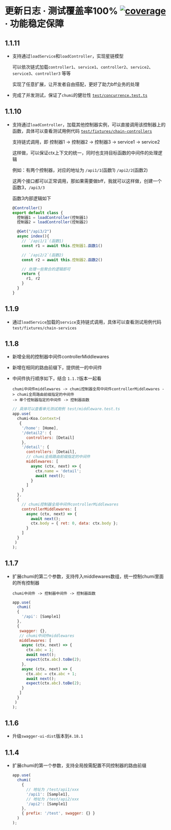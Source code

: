 # 更新日志 · 测试覆盖率100% [![coverage](https://img.shields.io/codecov/c/github/chumijs/chumi/master.svg)](https://app.codecov.io/gh/chumijs/chumi/tree/master) · 功能稳定保障

## 1.1.11

* 支持通过`loadService`和`loadController`，实现星链模型
  
  可以依次链式加载`controller1`、`service1`、`controller2`、`service2`、`service3`、`controller3` 等等

  实现了任意扩展，让开发者自由搭配，更好了助力bff业务的处理

* 完成了并发测试，保证了`chumi`的健壮性 [`test/concurrence.test.ts`](test/concurrence.test.ts)


## 1.1.10

* 支持通过`loadController`，加载其他控制器实例，可以直接调用该控制器上的函数，具体可以查看测试用例代码 [`test/fixtures/chain-controllers`](test/fixtures/chain-controllers)

  支持链式调用，即 控制器1 -> 控制器2 -> 控制器3 -> service1 -> service2

  这样做，可以保证ctx上下文的统一，同时也支持目标函数的中间件的处理逻辑

  例如：有两个控制器，对应的地址为 `/api1/1`(函数1) `/api2/2`(函数2)

  这两个接口都可以正常调用，那如果需要做bff，我就可以这样做，创建一个函数3，`/api3/3`

  函数3内部逻辑如下
  ```js
  @Controller()
  export default class {
    控制器1 = loadController(控制器1)
    控制器2 = loadController(控制器2)

    @Get("/api3/2")
    async index(){
      // `/api1/1`(函数1)
      const r1 = await this.控制器1.函数1()

      // `/api2/2`(函数2)
      const r2 = await this.控制器2.函数2()

      // 处理一些聚合的逻辑即可
      return {
        r1, r2
      }
    }
  }
  ```

## 1.1.9

* 通过`loadService`加载的`service`支持链式调用，具体可以查看测试用例代码 `test/fixtures/chain-services`
  
## 1.1.8

* 新增全局的控制器中间件controllerMiddlewares
* 新增在相同的路由前缀下，提供统一的中间件
* 中间件执行顺序如下，结合 `1.1.7`版本一起看

  ```
  chumi中间件middlewares -> chumi控制器全局中间件controllerMiddlewares -> chumi全局路由前缀指定的中间件 
  -> 单个控制器指定的中间件 -> 控制器函数
  ```

  ```js
  // 具体可以查看单元测试用例 test/middleware.test.ts
  app.use(
    chumi<Koa.Context>(
     {
      '/home': [Home],
      '/detail2': {
        controllers: [Detail]
      },
      '/detail': {
        controllers: [Detail],
        // chumi全局路由前缀指定的中间件 
        middlewares: [
          async (ctx, next) => {
            ctx.name = 'detail';
            await next();
          }
        ]
      }
    },
    {
      // chumi控制器全局中间件controllerMiddlewares
      controllerMiddlewares: [
        async (ctx, next) => {
          await next();
          ctx.body = { ret: 0, data: ctx.body };
        }
      ]
    }
   )
  );
  ```

## 1.1.7

* 扩展chumi的第二个参数，支持传入middlewares数组，统一控制chumi里面的所有控制器
  ```
  chumi中间件 -> 控制器中间件 -> 控制器函数
  ```
  ```js
  app.use(
    chumi(
    {
      '/api': [Sample1]
    },
    {
     swagger: {},
     // chumi中间件middlewares
     middlewares: [
      async (ctx, next) => {
        ctx.abc = 1;
        await next();
        expect(ctx.abc).toBe(2);
      },
      async (ctx, next) => {
        ctx.abc = ctx.abc + 1;
        await next();
        expect(ctx.abc).toBe(2);
      }
     ]
    }
   )
  );
  ```

## 1.1.6

* 升级`swagger-ui-dist`版本到`4.18.1`

## 1.1.4

* 扩展chumi的第一个参数，支持全局按需配置不同控制器的路由前缀
  ```js
  app.use(
    chumi(
      {
        // 地址为 /test/api1/xxx
        '/api1': [Sample1],
        // 地址为 /test/api2/xxx
        '/api2': [Sample1]
      },
      { prefix: '/test', swagger: {} }
    )
  );
	```